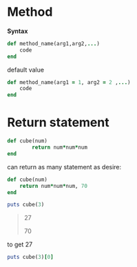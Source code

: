 # Method

**Syntax**

```ruby
def method_name(arg1,arg2,...)
    code
end 
```

default value

```ruby
def method_name(arg1 = 1, arg2 = 2 ,...)
    code
end
```



# Return statement

```ruby
def cube(num)
        return num*num*num
end
```

can return as many statement as desire:

```ruby
def cube(num)
    return num*num*num, 70
end

puts cube(3)
```

>27
>
>70

to get 27

```ruby
puts cube(3)[0]
```

